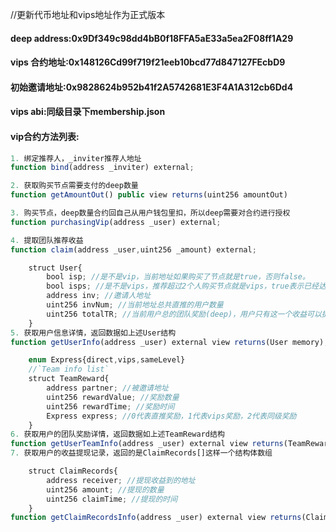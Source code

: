 
//更新代币地址和vips地址作为正式版本
#### deep address:0x9Df349c98dd4bB0f18FFA5aE33a5ea2F08ff1A29
#### vips 合约地址:0x148126Cd99f719f21eeb10bcd77d847127FEcbD9
#### 初始邀请地址:0x9828624b952b41f2A5742681E3F4A1A312cb6Dd4
#### vips abi:同级目录下membership.json

#### vip合约方法列表:

``` javascript
1. 绑定推荐人，_inviter推荐人地址
function bind(address _inviter) external;

2. 获取购买节点需要支付的deep数量
function getAmountOut() public view returns(uint256 amountOut)

3. 购买节点，deep数量合约回自己从用户钱包里扣，所以deep需要对合约进行授权
function purchasingVip(address _user) external;

4. 提取团队推荐收益
function claim(address _user,uint256 _amount) external;

    struct User{
        bool isp; //是不是vip，当前地址如果购买了节点就是true，否则false。
        bool isps; //是不是vips，推荐超过2个人购买节点就是vips，true表示已经达成，false表示未达成。
        address inv; //邀请人地址
        uint256 invNum; //当前地址总共直推的用户数量
        uint256 totalTR; //当前用户总的团队奖励(deep)，用户只有这一个收益可以提取，对应到上面的claim方法
    }
5. 获取用户信息详情，返回数据如上述User结构
function getUserInfo(address _user) external view returns(User memory);

    enum Express{direct,vips,sameLevel}
    //`Team info list`
    struct TeamReward{
        address partner; //被邀请地址
        uint256 rewardValue; //奖励数量
        uint256 rewardTime; //奖励时间
        Express express; //0代表直推奖励，1代表vips奖励，2代表同级奖励
    }
6. 获取用户的团队奖励详情，返回数据如上述TeamReward结构
function getUserTeamInfo(address _user) external view returns(TeamReward[] memory);
7. 获取用户的收益提现记录，返回的是ClaimRecords[]这样一个结构体数组

    struct ClaimRecords{
        address receiver; //提现收益到的地址
        uint256 amount; //提现的数量
        uint256 claimTime; //提现的时间
    }
function getClaimRecordsInfo(address _user) external view returns(ClaimRecords[] memory)
```

